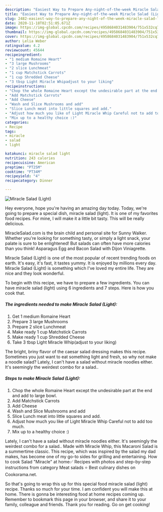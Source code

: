 ```yaml
---
description: "Easiest Way to Prepare Any-night-of-the-week Miracle Salad (Light)"
title: "Easiest Way to Prepare Any-night-of-the-week Miracle Salad (Light)"
slug: 2482-easiest-way-to-prepare-any-night-of-the-week-miracle-salad-light
date: 2020-11-18T02:51:05.671Z
image: https://img-global.cpcdn.com/recipes/4958684031483904/751x532cq70/miracle-salad-light-recipe-main-photo.jpg
thumbnail: https://img-global.cpcdn.com/recipes/4958684031483904/751x532cq70/miracle-salad-light-recipe-main-photo.jpg
cover: https://img-global.cpcdn.com/recipes/4958684031483904/751x532cq70/miracle-salad-light-recipe-main-photo.jpg
author: Lelia Weber
ratingvalue: 4.2
reviewcount: 45644
recipeingredient:
- "1 medium Romaine Heart"
- "3 large Mushrooms"
- "2 slice Lunchmeat"
- "1 cup Matchstick Carrots"
- "1 cup Shredded Cheese"
- "3 tbsp Light Miracle Whipadjust to your liking"
recipeinstructions:
- "Chop the whole Romaine Heart except the undesirable part at the end and add to large bowl."
- "Add Matchstick Carrots"
- "Add Cheese"
- "Wash and Slice Mushrooms and add"
- "Slice Lunch meat into little squares and add."
- "Adjust how much you like of Light Miracle Whip Careful not to add too much."
- "Mix up to a healthy choice :)"
categories:
- Recipe
tags:
- miracle
- salad
- light

katakunci: miracle salad light 
nutrition: 243 calories
recipecuisine: American
preptime: "PT25M"
cooktime: "PT34M"
recipeyield: "4"
recipecategory: Dinner

---
```



![Miracle Salad (Light)](https://img-global.cpcdn.com/recipes/4958684031483904/751x532cq70/miracle-salad-light-recipe-main-photo.jpg)

Hey everyone, hope you're having an amazing day today. Today, we're going to prepare a special dish, miracle salad (light). It is one of my favorites food recipes. For mine, I will make it a little bit tasty. This will be really delicious.

MiracleSalad.com is the brain child and personal site for Sunny Walker. Whether you&#39;re looking for something tasty, or simply a light snack, your palate is sure to be enlightened! But salads can often have more calories than you think! Asparagus Egg and Bacon Salad with Dijon Viniagrette.

Miracle Salad (Light) is one of the most popular of recent trending foods on earth. It's easy, it's fast, it tastes yummy. It is enjoyed by millions every day. Miracle Salad (Light) is something which I've loved my entire life. They are nice and they look wonderful.


To begin with this recipe, we have to prepare a few ingredients. You can have miracle salad (light) using 6 ingredients and 7 steps. Here is how you cook that.

<!--inarticleads1-->

##### The ingredients needed to make Miracle Salad (Light):

1. Get 1 medium Romaine Heart
1. Prepare 3 large Mushrooms
1. Prepare 2 slice Lunchmeat
1. Make ready 1 cup Matchstick Carrots
1. Make ready 1 cup Shredded Cheese
1. Take 3 tbsp Light Miracle Whip(adjust to your liking)


The bright, briny flavor of the caesar salad dressing makes this recipe. Sometimes you just want to eat something light and fresh, so why not make a noodle salad? Lately, I can&#39;t have a salad without miracle noodles either. It&#39;s seemingly the weirdest combo for a salad.. 

<!--inarticleads2-->

##### Steps to make Miracle Salad (Light):

1. Chop the whole Romaine Heart except the undesirable part at the end and add to large bowl.
1. Add Matchstick Carrots
1. Add Cheese
1. Wash and Slice Mushrooms and add
1. Slice Lunch meat into little squares and add.
1. Adjust how much you like of Light Miracle Whip Careful not to add too much.
1. Mix up to a healthy choice :)


Lately, I can&#39;t have a salad without miracle noodles either. It&#39;s seemingly the weirdest combo for a salad.. Made with Miracle Whip, this Macaroni Salad is a summertime classic. This recipe, which was inspired by the salad my dad makes, has become one of my go-to sides for grilling and entertaining. How to cook Salad &#34;Miracle&#34; at home✅ Recipes with photos and step-by-step instructions from category Meat salads ⭐ Best culinary dishes on Cookorama.net. 

So that's going to wrap this up for this special food miracle salad (light) recipe. Thanks so much for your time. I am confident you will make this at home. There is gonna be interesting food at home recipes coming up. Remember to bookmark this page in your browser, and share it to your family, colleague and friends. Thank you for reading. Go on get cooking!
